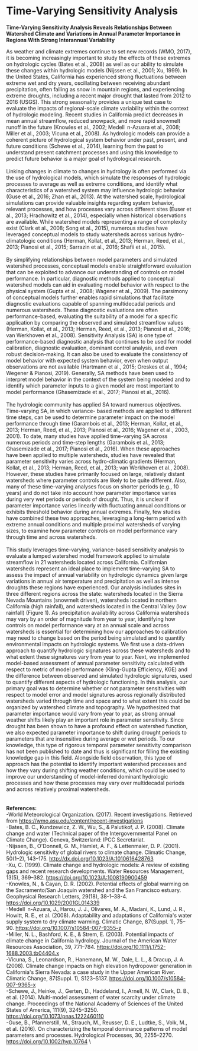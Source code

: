 # Time-Varying Sensitivity Analysis

**Time-Varying Sensitivity Analysis Reveals Relationships Between Watershed Climate and Variations in Annual Parameter Importance in Regions With Strong Interannual Variability**

As weather and climate extremes continue to set new records (WMO, 2017), it is becoming increasingly important to study the effects of these extremes on hydrologic cycles (Bates et al., 2008) as well as our ability to simulate these changes within hydrologic models (Nijssen et al., 2001; Xu, 1999). In the United States, California has experienced strong fluctuations between extreme wet and dry years, oscillating between receiving abundant precipitation, often falling as snow in mountain regions, and experiencing extreme droughts, including a recent major drought that lasted from 2012 to 2016 (USGS). This strong seasonality provides a unique test case to evaluate the impacts of regional-scale climate variability within the context of hydrologic modeling. Recent studies in California predict decreases in mean annual streamflow, reduced snowpack, and more rapid snowmelt runoff in the future (Knowles et al., 2002; Medell n-Azuara et al., 2008; Miller et al., 2003; Vicuna et al., 2008). As hydrologic models can provide a coherent picture of hydrological system behavior under past, present, and future conditions (Schewe et al., 2014), learning from the past to understand present catchment processes and using this knowledge to predict future behavior is a major goal of hydrological research.
\
\
Linking changes in climate to changes in hydrology is often performed via the use of hydrological models, which simulate the responses of hydrologic processes to average as well as extreme conditions, and identify what characteristics of a watershed system may influence hydrologic behavior (Guse et al., 2016; Zhan et al., 2013). At the watershed scale, hydrological simulations can provide valuable insights regarding system behavior, relevant processes, and how processes vary across different sites (Euser et al., 2013; Hrachowitz et al., 2014), especially when historical observations are available. While watershed models representing a range of complexity exist (Clark et al., 2008; Song et al., 2015), numerous studies have leveraged conceptual models to study watersheds across various hydro-climatologic conditions (Herman, Kollat, et al., 2013; Herman, Reed, et al., 2013; Pianosi et al., 2015; Sarrazin et al., 2016; Shafii et al., 2015).
\
\
By simplifying relationships between model parameters and simulated watershed processes, conceptual models enable straightforward evaluation that can be exploited to advance our understanding of controls on model performance. In particular, diagnostic methods applied to conceptual watershed models can aid in evaluating model behavior with respect to the physical system (Gupta et al., 2008; Wagener et al., 2009). The parsimony of conceptual models further enables rapid simulations that facilitate diagnostic evaluations capable of spanning multidecadal periods and numerous watersheds. These diagnostic evaluations are often performance-based, evaluating the suitability of a model for a specific application by comparing the observed and simulated streamflow values (Herman, Kollat, et al., 2013; Herman, Reed, et al., 2013; Pianosi et al., 2016; van Werkhoven et al., 2008). Sensitivity Analysis (SA) is one type of performance-based diagnostic analysis that continues to be used for model calibration, diagnostic evaluation, dominant control analysis, and even robust decision-making. It can also be used to evaluate the consistency of model behavior with expected system behavior, even when output observations are not available (Hartmann et al., 2015; Oreskes et al., 1994; Wegener & Pianosi, 2019). Generally, SA methods have been used to interpret model behavior in the context of the system being modeled and to identify which parameter inputs to a given model are most important to model performance (Ghasemizade et al., 2017; Pianosi et al., 2016).
\
\
The hydrologic community has applied SA toward numerous objectives. Time-varying SA, in which variance- based methods are applied to different time steps, can be used to determine parameter impact on the model performance through time (Garambois et al., 2013; Herman, Kollat, et al., 2013; Herman, Reed, et al., 2013; Pianosi et al., 2016; Wagener et al., 2003, 2001). To date, many studies have applied time-varying SA across numerous periods and time-step lengths (Garambois et al., 2013; Ghasemizade et al., 2017; Pianosi et al., 2016). When these approaches have been applied to multiple watersheds, studies have revealed that parameter sensitivity varies across hydro-climatic gradients (Herman, Kollat, et al., 2013; Herman, Reed, et al., 2013; van Werkhoven et al., 2008). However, these studies have primarily focused on large, relatively distant watersheds where parameter controls are likely to be quite different. Also, many of these time-varying analyses focus on shorter periods (e.g., 10 years) and do not take into account how parameter importance varies during very wet periods or periods of drought. Thus, it is unclear if parameter importance varies linearly with fluctuating annual conditions or exhibits threshold behavior during annual extremes. Finally, few studies have combined these two approaches, leveraging a long-term period with extreme annual conditions and multiple proximal watersheds of varying sizes, to examine how parameter controls on model performance vary through time and across watersheds.
\
\
This study leverages time-varying, variance-based sensitivity analysis to evaluate a lumped watershed model framework applied to simulate streamflow in 21 watersheds located across California. Californian watersheds represent an ideal place to implement time-varying SA to assess the impact of annual variability on hydrologic dynamics given large variations in annual air temperature and precipitation as well as intense droughts these regions have experienced. Our analysis includes sites in three different regions across the state: watersheds located in the Sierra Nevada Mountains (snowmelt driven), watersheds located in northern California (high rainfall), and watersheds located in the Central Valley (low rainfall) (Figure 1). As precipitation availability across California watersheds may vary by an order of magnitude from year to year, identifying how controls on model performance vary at an annual scale and across watersheds is essential for determining how our approaches to calibration may need to change based on the period being simulated and to quantify environmental impacts on hydrologic systems. We first use a data-driven approach to quantify hydrologic signatures across these watersheds and to what extent these signatures vary from year to year. Next, we implemented model-based assessment of annual parameter sensitivity calculated with respect to metric of model performance (Kling-Gupta Efficiency, KGE) and the difference between observed and simulated hydrologic signatures, used to quantify different aspects of hydrologic functioning. In this analysis, our primary goal was to determine whether or not parameter sensitivities with respect to model error and model signatures across regionally distributed watersheds varied through time and space and to what extent this could be organized by watershed climate and topography. We hypothesized that parameter importance would vary from year to year, as strong annual weather shifts likely play an important role in parameter sensitivity. Since drought has been shown to have a profound effect on watershed function, we also expected parameter importance to shift during drought periods to parameters that are insensitive during average or wet periods. To our knowledge, this type of rigorous temporal parameter sensitivity comparison has not been published to date and thus is significant for filling the existing knowledge gap in this field. Alongside field observation, this type of approach has the potential to identify important watershed processes and how they vary during shifting weather conditions, which could be used to improve our understanding of model-inferred dominant hydrologic processes and how these processes may vary over multidecadal periods and across relatively proximal watersheds.
\
\
\
**References:**\
-World Meteorological Organization. (2017). Recent investigations. Retrieved from https://wmo.asu.edu/content/recent-investigations \
-Bates, B. C., Kundzewicz, Z. W., Wu, S., & Palutikof, J. P. (2008). Climate change and water (Technical paper of the Intergovernmental Panel on Climate Change). Geneva, Switzerland: IPCC Secretariat. \
-Nijssen, B., O'Donnell, G. M., Hamlet, A. F., & Lettenmaier, D. P. (2001). Hydrologic sensitivity of global rivers to climate change. Climatic Change, 50(1–2), 143–175. http://dx.doi.org/10.1023/A:1010616428763 \
-Xu, C. (1999). Climate change and hydrologic models: A review of existing gaps and recent research developments. Water Resources Management, 13(5), 369–382. https://doi.org/10.1023/A:1008190900459 \
-Knowles, N., & Cayan, D. R. (2002). Potential effects of global warming on the Sacramento/San Joaquin watershed and the San Francisco estuary. Geophysical Research Letters, 29(18), 38-1–38-4. https://doi.org/10.1029/2001GL014339 \
-Medell n-Azuara, J., Harou, J. J., Olivares, M. A., Madani, K., Lund, J. R., Howitt, R. E., et al. (2008). Adaptability and adaptations of California's water supply system to dry climate warming. Climatic Change, 87(Suppl. 1), 75–90. https://doi.org/10.1007/s10584-007-9355-z \
-Miller, N. L., Bashford, K. E., & Strem, E. (2003). Potential impacts of climate change in California hydrology. Journal of the American Water Resources Association, 39, 771–784. https://doi.org/10.1111/j.1752-1688.2003.tb04404.x \
-Vicuna, S., Leonardson, R., Hanemann, M. W., Dale, L. L., & Dracup, J. A. (2008). Climate change impacts on high elevation hydropower generation in California's Sierra Nevada: a case study in the Upper American River. Climatic Change, 87(Suppl. 1), S123–S137. https://doi.org/10.1007/s10584-007-9365-x \
-Schewe, J., Heinke, J., Gerten, D., Haddeland, I., Arnell, N. W., Clark, D. B., et al. (2014). Multi-model assessment of water scarcity under climate change. Proceedings of the National Academy of Sciences of the United States of America, 111(9), 3245–3250. https://doi.org/10.1073/pnas.1222460110 \
-Guse, B., Pfannerstill, M., Strauch, M., Reusser, D. E., Ludtke, S., Volk, M., et al. (2016). On characterizing the temporal dominance patterns of model parameters and processes. Hydrological Processes, 30, 2255–2270. https://doi.org/10.1002/hyp.10764 \



